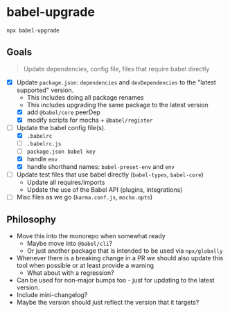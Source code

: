 # babel-upgrade

```bash
npx babel-upgrade
```

## Goals

> Update dependencies, config file, files that require babel directly

- [x] Update `package.json`: `dependencies` and `devDependencies` to the "latest supported" version. 
  - This includes doing all package renames
  - This includes upgrading the same package to the latest version
  - [x] add `@babel/core` peerDep
  - [x] modify scripts for mocha + `@babel/register`
- [ ] Update the babel config file(s).
  - [x] `.babelrc`
  - [ ] `.babelrc.js`
  - [ ] `package.json babel key`
  - [x] handle `env`
  - [x] handle shorthand names: `babel-preset-env` and `env`
- [ ] Update test files that use babel directly (`babel-types`, `babel-core`)
  - Update all requires/imports
  - Update the use of the Babel API (plugins, integrations)
- [ ] Misc files as we go (`karma.conf.js`, `mocha.opts`)

## Philosophy

- Move this into the monorepo when somewhat ready
  - Maybe move into `@babel/cli`?
  - Or just another package that is intended to be used via `npx/globally`
- Whenever there is a breaking change in a PR we should also update this tool when possible or at least provide a warning
  - What about with a regression?
- Can be used for non-major bumps too - just for updating to the latest version.
- Include mini-changelog?
- Maybe the version should just reflect the version that it targets?
